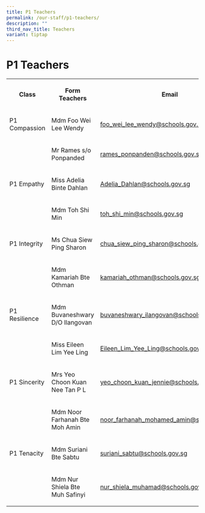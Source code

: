 ```yaml
---
title: P1 Teachers
permalink: /our-staff/p1-teachers/
description: ""
third_nav_title: Teachers
variant: tiptap
---
```

<h1><strong>P1 Teachers</strong></h1>
<table style="minWidth: 75px">
<colgroup>
<col>
<col>
<col>
</colgroup>
<tbody>
<tr>
<th rowspan="1" colspan="1">
<p>Class</p>
</th>
<th rowspan="1" colspan="1">
<p>Form Teachers</p>
</th>
<th rowspan="1" colspan="1">
<p>Email</p>
</th>
</tr>
<tr>
<td rowspan="1" colspan="1">
<p>P1 Compassion</p>
</td>
<td rowspan="1" colspan="1">
<p>Mdm Foo Wei Lee Wendy</p>
</td>
<td rowspan="1" colspan="1">
<p><a href="mailto:foo_wei_lee_wendy@schools.gov.sg" rel="noopener noreferrer nofollow" target="_blank">foo_wei_lee_wendy@schools.gov.sg</a>
</p>
</td>
</tr>
<tr>
<td rowspan="1" colspan="1">
<p></p>
</td>
<td rowspan="1" colspan="1">
<p>Mr Rames s/o Ponpanded</p>
</td>
<td rowspan="1" colspan="1">
<p><a href="mailto:rames_ponpanden@schools.gov.sg" rel="noopener noreferrer nofollow" target="_blank">rames_ponpanden@schools.gov.sg</a>
</p>
</td>
</tr>
<tr>
<td rowspan="1" colspan="1">
<p>P1 Empathy</p>
</td>
<td rowspan="1" colspan="1">
<p>Miss Adelia Binte Dahlan</p>
</td>
<td rowspan="1" colspan="1">
<p><a href="mailto:Adelia_Dahlan@schools.gov.sg" rel="noopener noreferrer nofollow" target="_blank">Adelia_Dahlan@schools.gov.sg</a>
</p>
</td>
</tr>
<tr>
<td rowspan="1" colspan="1">
<p></p>
</td>
<td rowspan="1" colspan="1">
<p>Mdm Toh Shi Min</p>
</td>
<td rowspan="1" colspan="1">
<p><a href="mailto:toh_shi_min@schools.gov.sg" rel="noopener noreferrer nofollow" target="_blank">toh_shi_min@schools.gov.sg</a>
</p>
</td>
</tr>
<tr>
<td rowspan="1" colspan="1">
<p>P1 Integrity</p>
</td>
<td rowspan="1" colspan="1">
<p>Ms Chua Siew Ping Sharon</p>
</td>
<td rowspan="1" colspan="1">
<p><a href="mailto:chua_siew_ping_sharon@schools.gov.sg" rel="noopener noreferrer nofollow" target="_blank">chua_siew_ping_sharon@schools.gov.sg</a>
</p>
</td>
</tr>
<tr>
<td rowspan="1" colspan="1">
<p></p>
</td>
<td rowspan="1" colspan="1">
<p>Mdm Kamariah Bte Othman</p>
</td>
<td rowspan="1" colspan="1">
<p><a href="mailto:kamariah_othman@schools.gov.sg" rel="noopener noreferrer nofollow" target="_blank">kamariah_othman@schools.gov.sg</a>
</p>
</td>
</tr>
<tr>
<td rowspan="1" colspan="1">
<p>P1 Resilience</p>
</td>
<td rowspan="1" colspan="1">
<p>Mdm Buvaneshwary D/O Ilangovan</p>
</td>
<td rowspan="1" colspan="1">
<p><a href="mailto:buvaneshwary_ilangovan@schools.gov.sg" rel="noopener noreferrer nofollow" target="_blank">buvaneshwary_ilangovan@schools.gov.sg</a>
</p>
</td>
</tr>
<tr>
<td rowspan="1" colspan="1">
<p></p>
</td>
<td rowspan="1" colspan="1">
<p>Miss Eileen Lim Yee Ling</p>
</td>
<td rowspan="1" colspan="1">
<p><a href="mailto:Eileen_Lim_Yee_Ling@schools.gov.sg" rel="noopener noreferrer nofollow" target="_blank">Eileen_Lim_Yee_Ling@schools.gov.sg</a>
</p>
</td>
</tr>
<tr>
<td rowspan="1" colspan="1">
<p>P1 Sincerity</p>
</td>
<td rowspan="1" colspan="1">
<p>Mrs Yeo Choon Kuan Nee Tan P L</p>
</td>
<td rowspan="1" colspan="1">
<p><a href="mailto:yeo_choon_kuan_jennie@schools.gov.sg" rel="noopener noreferrer nofollow" target="_blank">yeo_choon_kuan_jennie@schools.gov.sg</a>
</p>
</td>
</tr>
<tr>
<td rowspan="1" colspan="1">
<p></p>
</td>
<td rowspan="1" colspan="1">
<p>Mdm Noor Farhanah Bte Moh Amin</p>
</td>
<td rowspan="1" colspan="1">
<p><a href="mailto:noor_farhanah_mohamed_amin@schools.gov.sg" rel="noopener noreferrer nofollow" target="_blank">noor_farhanah_mohamed_amin@schools.gov.sg</a>
</p>
</td>
</tr>
<tr>
<td rowspan="1" colspan="1">
<p>P1 Tenacity</p>
</td>
<td rowspan="1" colspan="1">
<p>Mdm Suriani Bte Sabtu</p>
</td>
<td rowspan="1" colspan="1">
<p><a href="mailto:suriani_sabtu@schools.gov.sg" rel="noopener noreferrer nofollow" target="_blank">suriani_sabtu@schools.gov.sg</a>
</p>
</td>
</tr>
<tr>
<td rowspan="1" colspan="1">
<p></p>
</td>
<td rowspan="1" colspan="1">
<p>Mdm Nur Shiela Bte Muh Safinyi</p>
</td>
<td rowspan="1" colspan="1">
<p><a href="mailto:nur_shiela_muhamad@schools.gov.sg" rel="noopener noreferrer nofollow" target="_blank">nur_shiela_muhamad@schools.gov.sg</a>
</p>
</td>
</tr>
</tbody>
</table>
<p></p>